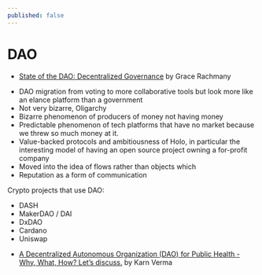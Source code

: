 ```yaml
---
published: false
---
```


# DAO


* [State of the DAO: Decentralized Governance](https://iiw.idcommons.net/13I/_State_of_the_DAO:_Decentralized_Governance) by Grace Rachmany

- DAO migration from voting to more collaborative tools but look more like an elance platform than a government
- Not very bizarre, Oligarchy
- Bizarre phenomenon of producers of money not having money
- Predictable phenomenon of tech platforms that have no market because we threw so much money at it.
- Value-backed protocols and ambitiousness of Holo, in particular the interesting model of having an open source project owning a for-profit company
- Moved into the idea of flows rather than objects which
- Reputation as a form of communication

Crypto projects that use DAO:

- DASH
- MakerDAO / DAI
- DxDAO
- Cardano
- Uniswap

* [A Decentralized Autonomous Organization (DAO) for Public Health - Why, What, How? Let’s discuss.](https://iiw.idcommons.net/index.php?title%3D24N/_A_Decentralized_Autonomous_Organization_(DAO)_for_Public_Health_(Why/What/How)%26action%3Dedit%26redlink%3D1) by Karn Verma

